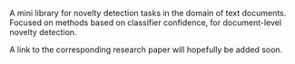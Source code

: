 A mini library for novelty detection tasks in the domain of text documents. 
Focused on methods based on classifier confidence, for document-level novelty detection.

A link to the corresponding research paper will hopefully be added soon.

